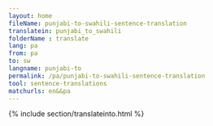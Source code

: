 ```yaml
---
layout: home
fileName: punjabi-to-swahili-sentence-translation
translatein: punjabi_to_swahili
folderName : translate
lang: pa
from: pa
to: sw
langname: punjabi-to
permalink: /pa/punjabi-to-swahili-sentence-translation
tool: sentence-translations
matchurls: en&&pa
---
```

{% include section/translateinto.html %}
